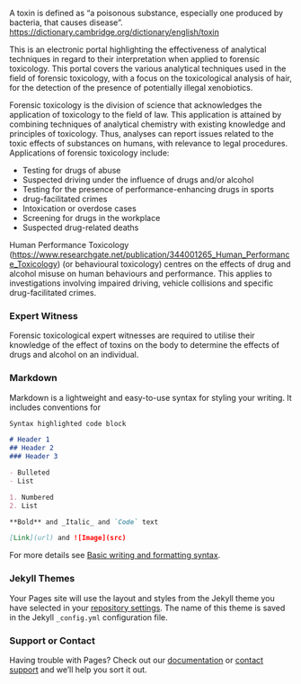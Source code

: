 A toxin is defined as “a poisonous substance, especially one produced by bacteria, that causes disease”. https://dictionary.cambridge.org/dictionary/english/toxin

This is an electronic portal highlighting the effectiveness of analytical techniques in regard to their interpretation when applied to forensic toxicology. This portal covers the various analytical techniques used in the field of forensic toxicology, with a focus on the toxicological analysis of hair, for the detection of the presence of potentially illegal xenobiotics.

Forensic toxicology is the division of science that acknowledges the application of toxicology to the field of law. This application is attained by combining techniques of analytical chemistry with existing knowledge and principles of toxicology.
Thus, analyses can report issues related to the toxic effects of substances on humans, with relevance to legal procedures.
Applications of forensic toxicology include:

  -	Testing for drugs of abuse
  -	Suspected driving under the influence of drugs and/or alcohol
  -	Testing for the presence of performance-enhancing drugs in sports
  -	drug-facilitated crimes
  -	Intoxication or overdose cases
  -	Screening for drugs in the workplace
  -	Suspected drug-related deaths

Human Performance Toxicology (https://www.researchgate.net/publication/344001265_Human_Performance_Toxicology) (or behavioural toxicology) centres on the effects of drug and alcohol misuse on human behaviours and performance. This applies to investigations involving impaired driving, vehicle collisions and specific drug-facilitated crimes.

### Expert Witness
Forensic toxicological expert witnesses are required to utilise their knowledge of the effect of toxins on the body to determine the effects of drugs and alcohol on an individual.

### Markdown

Markdown is a lightweight and easy-to-use syntax for styling your writing. It includes conventions for

```markdown
Syntax highlighted code block

# Header 1
## Header 2
### Header 3

- Bulleted
- List

1. Numbered
2. List

**Bold** and _Italic_ and `Code` text

[Link](url) and ![Image](src)
```

For more details see [Basic writing and formatting syntax](https://docs.github.com/en/github/writing-on-github/getting-started-with-writing-and-formatting-on-github/basic-writing-and-formatting-syntax).

### Jekyll Themes

Your Pages site will use the layout and styles from the Jekyll theme you have selected in your [repository settings](https://github.com/analyticaltechniquesforensictoxicology/analyticaltechniquesforensictoxicology.github.io/settings/pages). The name of this theme is saved in the Jekyll `_config.yml` configuration file.

### Support or Contact

Having trouble with Pages? Check out our [documentation](https://docs.github.com/categories/github-pages-basics/) or [contact support](https://support.github.com/contact) and we’ll help you sort it out.
